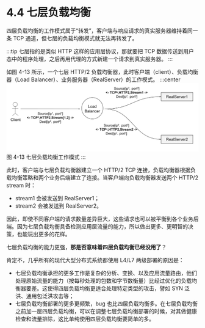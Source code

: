 # 4.4 七层负载均衡 

四层负载均衡的工作模式属于“转发”，客户端与响应请求的真实服务器维持着同一条 TCP 通道，但七层的负载均衡模式就无法再转发了。

:::tip <a/>
七层指的是类似 HTTP 这样的应用层协议，那就要把 TCP 数据传送到用户态中的程序处理，之后再用代理的方式新建一个请求到真实服务器。
:::

如图 4-13 所示，一个七层 HTTP/2 负载均衡器，此时客户端（client）、负载均衡器（Load Balancer）、业务服务器（RealServer）的工作模式。
:::center
  ![](../assets/balancer7.svg)<br/>
  图 4-13 七层负载均衡工作模式
:::

此时，客户端与七层负载均衡器建立一个 HTTP/2 TCP 连接，负载均衡器根据负载均衡策略和两个业务后端建立了连接。当客户端向负载均衡器发送两个 HTTP/2 stream 时：
- stream1 会被发送到 RealServer1；
- stream2 会被发送到 RealServer2。

因此，即使不同客户端的请求数量差异巨大，这些请求也可以被平衡到各个业务后端。因为七层负载均衡具备检测应用层流量的能力，所以做出更多、更明智的决策，也能玩出更多的花样。

七层负载均衡的能力更强，**那是否意味着四层负载均衡已经没用了**？

肯定不，几乎所有的现代大型分布式系统都使用 L4/L7 两级部署的原因是：

- 七层负载均衡承担的更多工作是复杂的分析、变换、以及应用流量路由，他们处理原始流量的能力（按每秒处理的包数和字节数衡量）比经过优化的负载均衡器要差。这使得四层负载均衡更适合处理特定类型的攻击，譬如 SYN 泛洪、通用包泛洪攻击等；
- 七层负载均衡部署的更多更频繁，bug 也比四层负载均衡多。在七层负载均衡之前加一层四层负载均衡，可以在调整七层负载均衡部署的时候，对其做健康检查和流量排除，这比单纯使用四层负载均衡要简单的多。